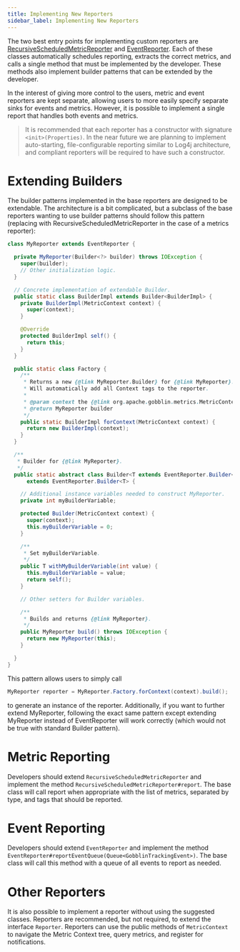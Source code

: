```yaml
---
title: Implementing New Reporters
sidebar_label: Implementing New Reporters
---
```


The two best entry points for implementing custom reporters are [RecursiveScheduledMetricReporter](https://github.com/apache/gobblin/blob/master/gobblin-metrics-libs/gobblin-metrics-base/src/main/java/org/apache/gobblin/metrics/reporter/RecursiveScheduledMetricReporter.java) and [EventReporter](https://github.com/apache/gobblin/blob/master/gobblin-metrics-libs/gobblin-metrics-base/src/main/java/org/apache/gobblin/metrics/reporter/EventReporter.java). Each of these classes automatically schedules reporting, extracts the correct metrics, and calls a single method that must be implemented by the developer. These methods also implement builder patterns that can be extended by the developer.

In the interest of giving more control to the users, metric and event reporters are kept separate, allowing users to more easily specify separate sinks for events and metrics. However, it is possible to implement a single report that handles both events and metrics.

> It is recommended that each reporter has a constructor with signature `<init>(Properties)`. In the near future we are planning to implement auto-starting, file-configurable reporting similar to Log4j architecture, and compliant reporters will be required to have such a constructor.

Extending Builders
==================

The builder patterns implemented in the base reporters are designed to be extendable. The architecture is a bit complicated, but a subclass of the base reporters wanting to use builder patterns should follow this pattern (replacing with RecursiveScheduledMetricReporter in the case of a metrics reporter):

```java
class MyReporter extends EventReporter {

  private MyReporter(Builder<?> builder) throws IOException {
    super(builder);
    // Other initialization logic.
  }

  // Concrete implementation of extendable Builder.
  public static class BuilderImpl extends Builder<BuilderImpl> {
    private BuilderImpl(MetricContext context) {
      super(context);
    }

    @Override
    protected BuilderImpl self() {
      return this;
    }
  }

  public static class Factory {
    /**
     * Returns a new {@link MyReporter.Builder} for {@link MyReporter}.
     * Will automatically add all Context tags to the reporter.
     *
     * @param context the {@link org.apache.gobblin.metrics.MetricContext} to report
     * @return MyReporter builder
     */
    public static BuilderImpl forContext(MetricContext context) {
      return new BuilderImpl(context);
    }
  }

  /**
   * Builder for {@link MyReporter}.
   */
  public static abstract class Builder<T extends EventReporter.Builder<T>>
      extends EventReporter.Builder<T> {

    // Additional instance variables needed to construct MyReporter.
    private int myBuilderVariable;

    protected Builder(MetricContext context) {
      super(context);
      this.myBuilderVariable = 0;
    }

    /**
     * Set myBuilderVariable.
     */
    public T withMyBuilderVariable(int value) {
      this.myBuilderVariable = value;
      return self();
    }

    // Other setters for Builder variables.

    /**
     * Builds and returns {@link MyReporter}.
     */
    public MyReporter build() throws IOException {
      return new MyReporter(this);
    }

  }
}
```

This pattern allows users to simply call
```java
MyReporter reporter = MyReporter.Factory.forContext(context).build();
```
to generate an instance of the reporter. Additionally, if you want to further extend MyReporter, following the exact same pattern except extending MyReporter instead of EventReporter will work correctly (which would not be true with standard Builder pattern).

Metric Reporting
================

Developers should extend `RecursiveScheduledMetricReporter` and implement the method `RecursiveScheduledMetricReporter#report`. The base class will call report when appropriate with the list of metrics, separated by type, and tags that should be reported.

Event Reporting
===============

Developers should extend `EventReporter` and implement the method `EventReporter#reportEventQueue(Queue<GobblinTrackingEvent>)`. The base class will call this method with a queue of all events to report as needed.

Other Reporters
===============

It is also possible to implement a reporter without using the suggested classes. Reporters are recommended, but not required, to extend the interface `Reporter`. Reporters can use the public methods of `MetricContext` to navigate the Metric Context tree, query metrics, and register for notifications.
